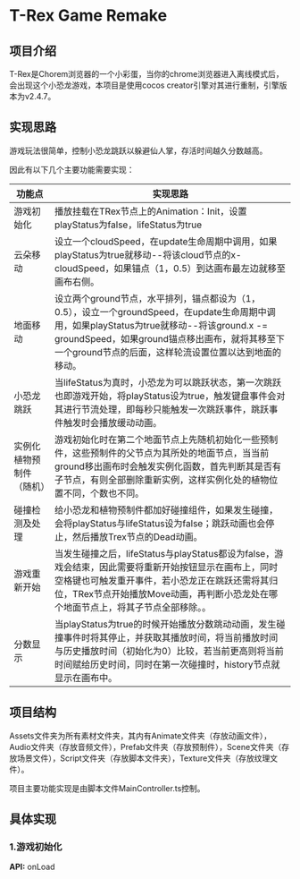 # T-Rex Game Remake

## 项目介绍

T-Rex是Chorem浏览器的一个小彩蛋，当你的chrome浏览器进入离线模式后，会出现这个小恐龙游戏，本项目是使用cocos creator引擎对其进行重制，引擎版本为v2.4.7。

## 实现思路

游戏玩法很简单，控制小恐龙跳跃以躲避仙人掌，存活时间越久分数越高。

因此有以下几个主要功能需要实现：

| 功能点                   | 实现思路                                                     |
| ------------------------ | ------------------------------------------------------------ |
| 游戏初始化               | 播放挂载在TRex节点上的Animation：Init，设置playStatus为false，lifeStatus为true |
| 云朵移动                 | 设立一个cloudSpeed，在update生命周期中调用，如果playStatus为true就移动--将该cloud节点的x-cloudSpeed，如果锚点（1，0.5）到达画布最左边就移至画布右侧。 |
| 地面移动                 | 设立两个ground节点，水平排列，锚点都设为（1，0.5），设立一个groundSpeed，在update生命周期中调用，如果playStatus为true就移动--将该ground.x -= groundSpeed，如果ground锚点移出画布，就将其移至下一个ground节点的后面，这样轮流设置位置以达到地面的移动。 |
| 小恐龙跳跃               | 当lifeStatus为真时，小恐龙为可以跳跃状态，第一次跳跃也即游戏开始，将playStatus设为true，触发键盘事件会对其进行节流处理，即每秒只能触发一次跳跃事件，跳跃事件触发时会播放缓动动画。 |
| 实例化植物预制件（随机） | 游戏初始化时在第二个地面节点上先随机初始化一些预制件，这些预制件的父节点为其所处的地面节点，当当前ground移出画布时会触发实例化函数，首先判断其是否有子节点，有则全部删除重新实例，这样实例化处的植物位置不同，个数也不同。 |
| 碰撞检测及处理           | 给小恐龙和植物预制件都加好碰撞组件，如果发生碰撞，会将playStatus与lifeStatus设为false；跳跃动画也会停止，然后播放Trex节点的Dead动画。 |
| 游戏重新开始             | 当发生碰撞之后，lifeStatus与playStatus都设为false，游戏会结束，因此需要将重新开始按钮显示在画布上，同时空格键也可触发重开事件，若小恐龙正在跳跃还需将其归位，TRex节点开始播放Move动画，再判断小恐龙处在哪个地面节点上，将其子节点全部移除。。 |
| 分数显示                 | 当playStatus为true的时候开始播放分数跳动动画，发生碰撞事件时将其停止，并获取其播放时间，将当前播放时间与历史播放时间（初始化为0）比较，若当前更高则将当前时间赋给历史时间，同时在第一次碰撞时，history节点就显示在画布中。 |

## 项目结构

Assets文件夹为所有素材文件夹，其内有Animate文件夹（存放动画文件），Audio文件夹（存放音频文件），Prefab文件夹（存放预制件），Scene文件夹（存放场景文件），Script文件夹（存放脚本文件夹），Texture文件夹（存放纹理文件）。

项目主要功能实现是由脚本文件MainController.ts控制。

## 具体实现

### 1.游戏初始化

**API:** onLoad








